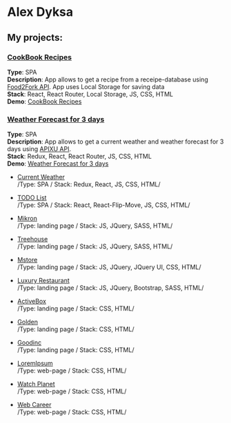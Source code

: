 # Alex Dyksa
## My projects:

### [CookBook Recipes](https://odyksa.github.io/cookbook) ###  
**Type**: SPA  
**Description**: App allows to get a recipe from a receipe-database using [Food2Fork API](https://www.food2fork.com/about/api). App uses Local Storage for saving data  
**Stack**: React, React Router, Local Storage, JS, CSS, HTML  
**Demo**: [CookBook Recipes](https://odyksa.github.io/cookbook) 

### [Weather Forecast for 3 days](https://odyksa.github.io/weather-forecast) ###  
**Type**: SPA  
**Description**: App allows to get a current weather and weather forecast for 3 days using [APIXU API](https://www.apixu.com/api.aspx).  
**Stack**: Redux, React, React Router, JS, CSS, HTML   
**Demo**: [Weather Forecast for 3 days](https://odyksa.github.io/weather-forecast)   

- [Current Weather](https://odyksa.github.io/current_weather)  
/Type: SPA / Stack: Redux, React, JS, CSS, HTML/  

- [TODO List](https://odyksa.github.io/todo_list)  
/Type: SPA / Stack: React, React-Flip-Move, JS, CSS, HTML/  

- [Mikron](https://odyksa.github.io/mikron)  
/Type: landing page / Stack: JS, JQuery, SASS, HTML/  

- [Treehouse](https://odyksa.github.io/treehouse)  
/Type: landing page / Stack: JS, JQuery, SASS, HTML/  

- [Mstore](https://odyksa.github.io/mstore)  
/Type: landing page / Stack: JS, JQuery, JQuery UI, CSS, HTML/ 

- [Luxury Restaurant](https://odyksa.github.io/luxury_restaurant)  
/Type: landing page / Stack: JS, JQuery, Bootstrap, SASS, HTML/

- [ActiveBox](https://odyksa.github.io/activebox)  
/Type: landing page / Stack: CSS, HTML/

- [Golden](https://odyksa.github.io/golden)  
/Type: landing page / Stack: CSS, HTML/

- [Goodinc](https://odyksa.github.io/goodinc)  
/Type: landing page / Stack: CSS, HTML/

- [LoremIpsum](https://odyksa.github.io/lorem_ipsum)  
/Type: web-page / Stack: CSS, HTML/

- [Watch Planet](https://odyksa.github.io/watch_planet)  
/Type: web-page / Stack: CSS, HTML/

- [Web Career](https://odyksa.github.io/webcareer)  
/Type: web-page / Stack: CSS, HTML/

